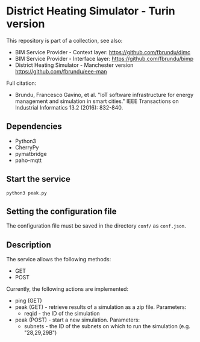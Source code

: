 # District Heating Simulator - Turin version

This repository is part of a collection, see also:
- BIM Service Provider - Context layer: https://github.com/fbrundu/dimc
- BIM Service Provider - Interface layer: https://github.com/fbrundu/bimp
- District Heating Simulator - Manchester version https://github.com/fbrundu/eee-man

Full citation: 
- Brundu, Francesco Gavino, et al. "IoT software infrastructure for energy management and simulation in smart cities." IEEE Transactions on Industrial Informatics 13.2 (2016): 832-840.

## Dependencies

* Python3
* CherryPy
* pymatbridge
* paho-mqtt

## Start the service

    python3 peak.py

## Setting the configuration file

The configuration file must be saved in the directory `conf/` as `conf.json`.

## Description

The service allows the following methods:

* GET
* POST

Currently, the following actions are implemented:

* ping (GET)
* peak (GET) - retrieve results of a simulation as a zip file. Parameters:
    * reqid - the ID of the simulation
* peak (POST) - start a new simulation. Parameters:
    * subnets - the ID of the subnets on which to run the simulation (e.g. "28,29,29B")
